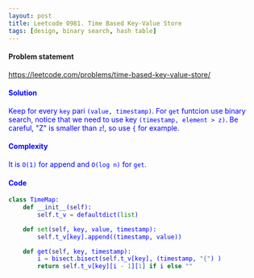 ```yaml
---
layout: post
title: Leetcode 0981. Time Based Key-Value Store
tags: [design, binary search, hash table]
---
```


#### Problem statement

<a href="https://leetcode.com/problems/time-based-key-value-store/"> <font color = blue>https://leetcode.com/problems/time-based-key-value-store/

#### Solution
Keep for every `key` pari `(value, timestamp)`. For `get` funtcion use binary search, notice that we need to use key `(timestamp, element > z)`. Be careful, "Z" is smaller than `z`!, so use `{` for example.

#### Complexity
It is `O(1)` for append and `O(log n)` for `get`.

#### Code
```python
class TimeMap:
    def __init__(self):
        self.t_v = defaultdict(list)

    def set(self, key, value, timestamp):
        self.t_v[key].append((timestamp, value))

    def get(self, key, timestamp):
        i = bisect.bisect(self.t_v[key], (timestamp, "{") )
        return self.t_v[key][i - 1][1] if i else ""
```
